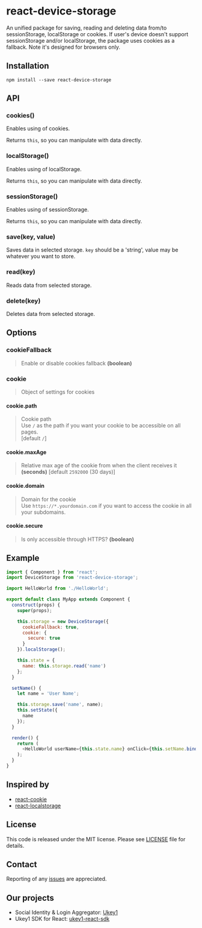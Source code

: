 # react-device-storage

An unified package for saving, reading and deleting data from/to sessionStorage, localStorage or cookies.
If user's device doesn't support sessionStorage and/or localStorage, the package uses cookies as a fallback.
Note it's designed for browsers only.

## Installation

`npm install --save react-device-storage`

## API

### cookies()

Enables using of cookies.

Returns `this`, so you can manipulate with data directly.

### localStorage()

Enables using of localStorage.

Returns `this`, so you can manipulate with data directly.

### sessionStorage()

Enables using of sessionStorage.

Returns `this`, so you can manipulate with data directly.

### save(key, value)

Saves data in selected storage. `key` should be a 'string', value may be whatever you want to store.

### read(key)

Reads data from selected storage.

### delete(key)

Deletes data from selected storage.

## Options

### cookieFallback
> Enable or disable cookies fallback **(boolean)**

### cookie
> Object of settings for cookies

#### cookie.path
> Cookie path<br />
> Use `/` as the path if you want your cookie to be accessible on all pages.<br />
> [default `/`]

#### cookie.maxAge
> Relative max age of the cookie from when the client receives it **(seconds)**
> [default `2592000` (30 days)]

#### cookie.domain
> Domain for the cookie<br />
> Use `https://*.yourdomain.com` if you want to access the cookie in all your subdomains.

#### cookie.secure
> Is only accessible through HTTPS? **(boolean)**

## Example

```js
import { Component } from 'react';
import DeviceStorage from 'react-device-storage';

import HelloWorld from './HelloWorld';

export default class MyApp extends Component {
  construct(props) {
    super(props);

    this.storage = new DeviceStorage({
      cookieFallback: true,
      cookie: {
        secure: true
      }
    }).localStorage();

    this.state = {
      name: this.storage.read('name')
    };
  }

  setName() {
    let name = 'User Name';

    this.storage.save('name', name);
    this.setState({
      name
    });
  }

  render() {
    return (
      <HelloWorld userName={this.state.name} onClick={this.setName.bind(this)} />
    );
  }
}
```

## Inspired by

- [react-cookie](https://www.npmjs.com/package/react-cookie)
- [react-localstorage](https://www.npmjs.com/package/react-localstorage)

## License

This code is released under the MIT license. Please see [LICENSE](https://github.com/asaritech/react-device-storage/blob/master/LICENSE) file for details.

## Contact

Reporting of any [issues](https://github.com/asaritech/react-device-storage/issues) are appreciated.

## Our projects

- Social Identity & Login Aggregator: [Ukey1](http://ukey.one)
- Ukey1 SDK for React: [ukey1-react-sdk](https://github.com/asaritech/ukey1-react-sdk/)
